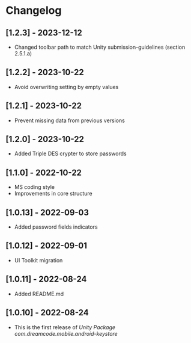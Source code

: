 # Changelog

## [1.2.3] - 2023-12-12
- Changed toolbar path to match Unity submission-guidelines (section 2.5.1.a)

## [1.2.2] - 2023-10-22
- Avoid overwriting setting by empty values

## [1.2.1] - 2023-10-22
- Prevent missing data from previous versions

## [1.2.0] - 2023-10-22
- Added Triple DES crypter to store passwords

## [1.1.0] - 2022-10-22
- MS coding style
- Improvements in core structure

## [1.0.13] - 2022-09-03
- Added password fields indicators

## [1.0.12] - 2022-09-01
- UI Toolkit migration

## [1.0.11] - 2022-08-24
- Added README.md

## [1.0.10] - 2022-08-24
- This is the first release of *Unity Package com.dreamcode.mobile.android-keystore*